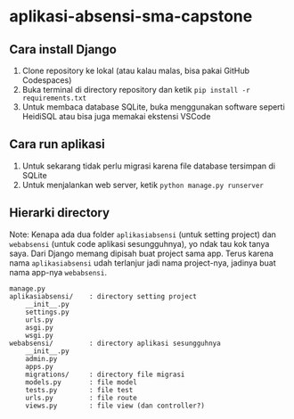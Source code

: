 # aplikasi-absensi-sma-capstone

## Cara install Django
1. Clone repository ke lokal (atau kalau malas, bisa pakai GitHub Codespaces)
2. Buka terminal di directory repository dan ketik `pip install -r requirements.txt`
3. Untuk membaca database SQLite, buka menggunakan software seperti HeidiSQL atau bisa juga memakai ekstensi VSCode

## Cara run aplikasi
1. Untuk sekarang tidak perlu migrasi karena file database tersimpan di SQLite
2. Untuk menjalankan web server, ketik `python manage.py runserver`

## Hierarki directory

Note: Kenapa ada dua folder `aplikasiabsensi` (untuk setting project) dan `webabsensi` (untuk code aplikasi sesungguhnya), yo ndak tau kok tanya saya. Dari Django memang dipisah buat project sama app. Terus karena nama `aplikasiabsensi` udah terlanjur jadi nama project-nya, jadinya buat nama app-nya `webabsensi`.

```
manage.py
aplikasiabsensi/    : directory setting project
    __init__.py
    settings.py
    urls.py
    asgi.py
    wsgi.py
webabsensi/         : directory aplikasi sesungguhnya
    __init__.py
    admin.py
    apps.py
    migrations/     : directory file migrasi
    models.py       : file model
    tests.py        : file test
    urls.py         : file route
    views.py        : file view (dan controller?)
```